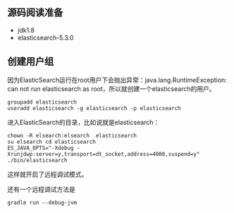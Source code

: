 ## 源码阅读准备

* jdk1.8
* elasticsearch-5.3.0

## 创建用户组

因为ElasticSearch运行在root用户下会抛出异常：java.lang.RuntimeException: can not run elasticsearch as root，所以就创建一个elasticsearch的用户。

    groupadd elasticsearch
    useradd elasticsearch -g elasticsearch -p elasticsearch

进入ElasticSearch的目录，比如说就是elasticsearch：

    chown -R elsearch:elsearch  elasticsearch
    su elsearch cd elasticsearch
    ES_JAVA_OPTS="-Xdebug -Xrunjdwp:server=y,transport=dt_socket,address=4000,suspend=y" ./bin/elasticsearch

这样就开启了远程调试模式。

还有一个远程调试方法是

    gradle run --debug-jvm
